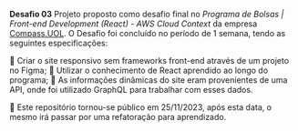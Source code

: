 **Desafio 03**
Projeto proposto como desafio final no *Programa de Bolsas | Front-end Development (React) - AWS Cloud Context* da empresa [Compass.UOL](https://compass.uol/en/home/). O Desafio foi concluído no período de 1 semana, tendo as seguintes especificações:

🚀 Criar o site responsivo sem frameworks front-end através de um projeto no Figma;
🚀 Utilizar o conhecimento de React aprendido ao longo do programa;
🚀 As informações dinâmicas do site eram provenientes de uma API, onde foi utilizado GraphQL para trabalhar com esses dados.

🚨 Este repositório tornou-se público em 25/11/2023, após esta data, o mesmo irá passar por uma refatoração para aprendizado.
